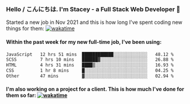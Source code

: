 ### Hello / こんにちは. I'm Stacey - a Full Stack Web Developer 👋

Started a new job in Nov 2021 and this is how long I've spent coding new things for them: [![wakatime](https://wakatime.com/badge/user/86082ce1-bca4-4a02-a7a3-c2242e42ac7a/project/12b01edb-1cc9-44e6-b4ef-181fde524dc6.svg)](https://wakatime.com/badge/user/86082ce1-bca4-4a02-a7a3-c2242e42ac7a/project/12b01edb-1cc9-44e6-b4ef-181fde524dc6)

#### Within the past week for my new full-time job, I've been using:
<!--START_SECTION:waka-->

```txt
JavaScript   12 hrs 51 mins  ████████████░░░░░░░░░░░░░   48.12 %
SCSS         7 hrs 10 mins   ██████▓░░░░░░░░░░░░░░░░░░   26.88 %
HTML         4 hrs 31 mins   ████▒░░░░░░░░░░░░░░░░░░░░   16.93 %
CSS          1 hr 8 mins     █░░░░░░░░░░░░░░░░░░░░░░░░   04.25 %
Other        47 mins         ▓░░░░░░░░░░░░░░░░░░░░░░░░   02.94 %
```

<!--END_SECTION:waka-->

#### I'm also working on a project for a client. This is how much I've done for them so far: [![wakatime](https://wakatime.com/badge/user/8ee03c5d-7d98-49f4-8d0f-1a6ade1c9e19/project/5bc43805-de54-41d6-a7b7-44e5a8ecc477.svg)](https://wakatime.com/badge/user/8ee03c5d-7d98-49f4-8d0f-1a6ade1c9e19/project/5bc43805-de54-41d6-a7b7-44e5a8ecc477)
